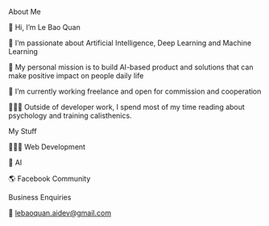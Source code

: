 About Me
 
 👋 Hi, I’m Le Bao Quan
  
 🔭 I’m passionate about Artificial Intelligence, Deep Learning and Machine Learning
  
 💭 My personal mission is to build AI-based product and solutions that can make positive impact on people daily life
  
 🌱 I’m currently working freelance and open for commission and cooperation

 🏃🏻‍♂️ Outside of developer work, I spend most of my time reading about psychology and training calisthenics.

My Stuff

  🧑🏻‍💻 Web Development

  🧠 AI 

  🌎 Facebook Community

Business Enquiries

  💼 lebaoquan.aidev@gmail.com
  
<!---
lebaoquan-ai/lebaoquan-ai is a ✨ special ✨ repository because its `README.md` (this file) appears on your GitHub profile.
You can click the Preview link to take a look at your changes.
--->
